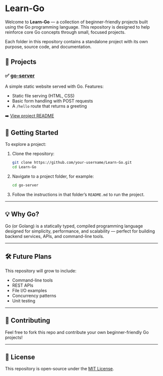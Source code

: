 # Learn-Go

Welcome to **Learn-Go** — a collection of beginner-friendly projects built using the Go programming language. This repository is designed to help reinforce core Go concepts through small, focused projects.

Each folder in this repository contains a standalone project with its own purpose, source code, and documentation.



## 📁 Projects

### ✅ [go-server](./go-server)

A simple static website served with Go. Features:

- Static file serving (HTML, CSS)
- Basic form handling with POST requests
- A `/hello` route that returns a greeting

➡️ [View project README](./go-server/README.md)



## 🚀 Getting Started

To explore a project:

1. Clone the repository:

   ```bash
   git clone https://github.com/your-username/Learn-Go.git
   cd Learn-Go
   ```

2. Navigate to a project folder, for example:

   ```bash
   cd go-server
   ```

3. Follow the instructions in that folder’s `README.md` to run the project.

---

## 💡 Why Go?

Go (or Golang) is a statically typed, compiled programming language designed for simplicity, performance, and scalability — perfect for building backend services, APIs, and command-line tools.

---

## 🛠 Future Plans

This repository will grow to include:

* Command-line tools
* REST APIs
* File I/O examples
* Concurrency patterns
* Unit testing

---

## 🤝 Contributing

Feel free to fork this repo and contribute your own beginner-friendly Go projects!

---

## 📄 License

This repository is open-source under the [MIT License](LICENSE).

